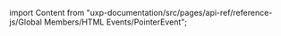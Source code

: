 
import Content from "uxp-documentation/src/pages/api-ref/reference-js/Global Members/HTML Events/PointerEvent";

<Content query="product=photoshop"/>
